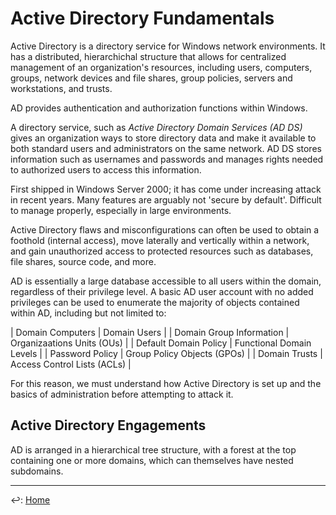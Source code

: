 # Active Directory Fundamentals

Active Directory is a directory service for Windows network environments. It has a distributed, hierarchichal structure that allows for centralized management of an organization's resources, including users, computers, groups, network devices and file shares, group policies, servers and workstations, and trusts. 

AD provides authentication and authorization functions within Windows.

A directory service, such as _Active Directory Domain Services (AD DS)_ gives an organization ways to store directory data and make it available to both standard users and administrators on the same network. AD DS stores information such as usernames and passwords and manages rights needed to authorized users to access this information.

First shipped in Windows Server 2000; it has come under increasing attack in recent years. Many features are arguably not 'secure by default'. Difficult to manage properly, especially in large environments.

Active Directory flaws and misconfigurations can often be used to obtain a foothold (internal access), move laterally and vertically within a network, and gain unauthorized access to protected resources such as databases, file shares, source code, and more. 

AD is essentially a large database accessible to all users within the domain, regardless of their privilege level. A basic AD user account with no added privileges can be used to enumerate the majority of objects contained within AD, including but not limited to:

| Domain Computers | Domain Users |
| Domain Group Information | Organizaations Units (OUs) |
| Default Domain Policy | Functional Domain Levels |
| Password Policy | Group Policy Objects (GPOs) |
| Domain Trusts | Access Control Lists (ACLs) |

For this reason, we must understand how Active Directory is set up and the basics of administration before attempting to attack it.

## Active Directory Engagements

AD is arranged in a hierarchical tree structure, with a forest at the top containing one or more domains, which can themselves have nested subdomains.



---

↩️: [Home](../../index.md)
